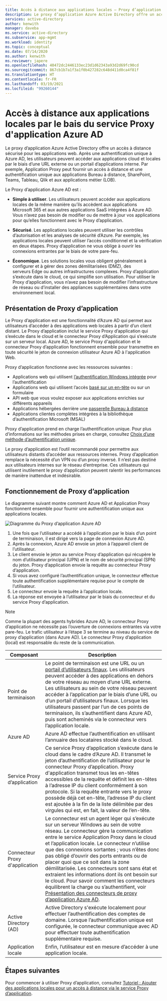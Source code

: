 ```yaml
---
title: Accès à distance aux applications locales – Proxy d’application Azure Active Directory
description: Le proxy d’application Azure Active Directory offre un accès à distance sécurisé pour les applications web. Après une authentification unique à Azure AD, les utilisateurs peuvent accéder aux applications cloud et locales par le biais d’une URL externe ou un portail d’applications interne. Par exemple, Application Proxy peut fournir un accès à distance et une authentification unique aux applications Bureau à distance, SharePoint, Teams, Tableau, Qlik et aux applications métier (LOB).
services: active-directory
author: kenwith
manager: daveba
ms.service: active-directory
ms.subservice: app-mgmt
ms.workload: identity
ms.topic: conceptual
ms.date: 07/14/2020
ms.author: kenwith
ms.reviewer: japere
ms.openlocfilehash: 40472dc2446133ec23d1d62343a93d2d69fc90cd
ms.sourcegitcommit: 867cb1b7a1f3a1f0b427282c648d411d0ca4f81f
ms.translationtype: HT
ms.contentlocale: fr-FR
ms.lasthandoff: 03/19/2021
ms.locfileid: "99260144"
---
```

# <a name="remote-access-to-on-premises-applications-through-azure-ad-application-proxy"></a>Accès à distance aux applications locales par le bais du service Proxy d'application Azure AD

Le proxy d’application Azure Active Directory offre un accès à distance sécurisé pour les applications web. Après une authentification unique à Azure AD, les utilisateurs peuvent accéder aux applications cloud et locales par le biais d’une URL externe ou un portail d’applications interne. Par exemple, Application Proxy peut fournir un accès à distance et une authentification unique aux applications Bureau à distance, SharePoint, Teams, Tableau, Qlik et aux applications métier (LOB).

Le Proxy d’application Azure AD est :

- **Simple à utiliser**. Les utilisateurs peuvent accéder aux applications locales de la même manière qu’ils accèdent aux applications Microsoft 365 et aux autres applications SaaS intégrées à Azure AD. Vous n’avez pas besoin de modifier ou de mettre à jour vos applications pour qu’elles fonctionnent avec le Proxy d’application.

- **Sécurisé**. Les applications locales peuvent utiliser les contrôles d’autorisation et les analyses de sécurité d’Azure. Par exemple, les applications locales peuvent utiliser l’accès conditionnel et la vérification en deux étapes. Proxy d’application ne vous oblige à ouvrir les connexions entrantes par le biais de votre pare-feu.

- **Économique**. Les solutions locales vous obligent généralement à configurer et à gérer des zones démilitarisées (DMZ), des serveurs Edge ou autres infrastructures complexes. Proxy d’application s’exécute dans le cloud, ce qui simplifie son utilisation. Pour utiliser le Proxy d’application, vous n’avez pas besoin de modifier l’infrastructure de réseau ou d’installer des appliances supplémentaires dans votre environnement local.

## <a name="what-is-application-proxy"></a>Présentation de Proxy d’application
Le Proxy d’application est une fonctionnalité d’Azure AD qui permet aux utilisateurs d’accéder à des applications web locales à partir d’un client distant. Le Proxy d’application inclut le service Proxy d’application qui s’exécute dans le cloud et le connecteur Proxy d’Application qui s’exécute sur un serveur local. Azure AD, le service Proxy d'application et le connecteur Proxy d’application fonctionnent ensemble pour transmettre en toute sécurité le jeton de connexion utilisateur Azure AD à l'application Web.

Proxy d’application fonctionne avec les ressources suivantes :

* Applications web qui utilisent [l’authentification Windows intégrée](application-proxy-configure-single-sign-on-with-kcd.md) pour l’authentification
* Applications web qui utilisent l’accès [basé sur un en-tête](./application-proxy-configure-single-sign-on-with-headers.md) ou sur un formulaire
* API web que vous voulez exposer aux applications enrichies sur différents appareils
* Applications hébergées derrière une [passerelle Bureau à distance](application-proxy-integrate-with-remote-desktop-services.md)
* Applications clientes complètes intégrées à la bibliothèque d’authentification Microsoft (MSAL)

Proxy d’application prend en charge l’authentification unique. Pour plus d’informations sur les méthodes prises en charge, consultez [Choix d’une méthode d’authentification unique](sso-options.md#choosing-a-single-sign-on-method).

Le proxy d’application est l’outil recommandé pour permettre aux utilisateurs distants d’accéder aux ressources internes. Proxy d’application remplace la nécessité d’un VPN ou d’un proxy inversé. Il n’est pas destiné aux utilisateurs internes sur le réseau d’entreprise.  Ces utilisateurs qui utilisent inutilement le proxy d’application peuvent ralentir les performances de manière inattendue et indésirable.

## <a name="how-application-proxy-works"></a>Fonctionnement de Proxy d’application

Le diagramme suivant montre comment Azure AD et Application Proxy fonctionnent ensemble pour fournir une authentification unique aux applications locales.

![Diagramme du Proxy d’application Azure AD](./media/application-proxy/azureappproxxy.png)

1. Une fois que l’utilisateur a accédé à l’application par le biais d’un point de terminaison, il est dirigé vers la page de connexion Azure AD.
2. Après la connexion, Azure AD envoie un jeton à l’appareil client de l’utilisateur.
3. Le client envoie le jeton au service Proxy d’application qui récupère le nom d’utilisateur principal (UPN) et le nom de sécurité principal (SPN) du jeton. Proxy d’application envoie la requête au connecteur Proxy d’application.
4. Si vous avez configuré l’authentification unique, le connecteur effectue toute authentification supplémentaire requise pour le compte de l’utilisateur.
5. Le connecteur envoie la requête à l’application locale.
6. La réponse est envoyée à l’utilisateur par le biais du connecteur et du service Proxy d’application.

> [!NOTE]
> Comme la plupart des agents hybrides Azure AD, le connecteur Proxy d’application ne nécessite pas l’ouverture de connexions entrantes via votre pare-feu. Le trafic utilisateur à l’étape 3 se termine au niveau du service de proxy d’application (dans Azure AD). Le connecteur Proxy d’application (local) est responsable du reste de la communication.
>


| Composant | Description |
| --------- | ----------- |
| Point de terminaison  | Le point de terminaison est une URL ou un [portail d’utilisateurs finaux](end-user-experiences.md). Les utilisateurs peuvent accéder à des applications en dehors de votre réseau au moyen d’une URL externe. Les utilisateurs au sein de votre réseau peuvent accéder à l’application par le biais d’une URL ou d’un portail d’utilisateurs finaux. Lorsque les utilisateurs passent par l’un de ces points de terminaison, ils s’authentifient dans Azure AD, puis sont acheminés via le connecteur vers l’application locale.|
| Azure AD | Azure AD effectue l’authentification en utilisant l’annuaire des locataires stocké dans le cloud. |
| Service Proxy d’application | Ce service Proxy d’application s’exécute dans le cloud dans le cadre d’Azure AD. Il transmet le jeton d’authentification de l’utilisateur pour le connecteur Proxy d’application. Proxy d'application transmet tous les en-têtes accessibles de la requête et définit les en-têtes à l’adresse IP du client conformément à son protocole. Si la requête entrante vers le proxy possède déjà cet en-tête, l’adresse IP du client est ajoutée à la fin de la liste délimitée par des virgules qui est, en fait, la valeur de l’en-tête.|
| Connecteur Proxy d'application | Le connecteur est un agent léger qui s’exécute sur un serveur Windows au sein de votre réseau. Le connecteur gère la communication entre le service Application Proxy dans le cloud et l’application locale. Le connecteur n’utilise que des connexions sortantes ; vous n’êtes donc pas obligé d’ouvrir des ports entrants ou de placer quoi que ce soit dans la zone démilitarisée. Les connecteurs sont sans état et extraient les informations dont ils ont besoin sur le cloud. Pour savoir comment les connecteurs équilibrent la charge ou s’authentifient, voir [Présentation des connecteurs de proxy d’application Azure AD](application-proxy-connectors.md).|
| Active Directory (AD) | Active Directory s'exécute localement pour effectuer l’authentification des comptes de domaine. Lorsque l’authentification unique est configurée, le connecteur communique avec AD pour effectuer toute authentification supplémentaire requise.
| Application locale | Enfin, l’utilisateur est en mesure d’accéder à une application locale.

## <a name="next-steps"></a>Étapes suivantes
Pour commencer à utiliser Proxy d’application, consultez [Tutoriel : Ajouter des applications locales pour un accès à distance via le service Proxy d’application](application-proxy-add-on-premises-application.md).